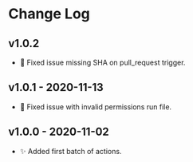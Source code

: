 # Change Log

## v1.0.2
- 🐛 Fixed issue missing SHA on pull_request trigger.

## v1.0.1 - 2020-11-13
- 🐛 Fixed issue with invalid permissions run file.

## v1.0.0 - 2020-11-02
- ✨ Added first batch of actions.
